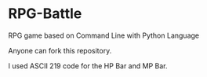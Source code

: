 # RPG-Battle
RPG game based on Command Line with Python Language

Anyone can fork this repository.

I used ASCII 219 code for the HP Bar and MP Bar. 
